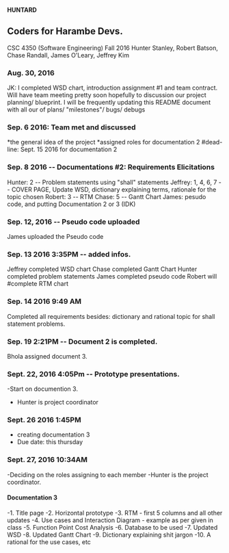 **HUNTARD**
## Coders for Harambe Devs.

CSC 4350 (Software Engineering)
Fall 2016
Hunter Stanley, Robert Batson, Chase Randall, James O'Leary, Jeffrey Kim

### Aug. 30, 2016
JK: I completed WSD chart, introduction assignment #1 and team contract. 
  Will have team meeting pretty soon hopefully to discussion our project planning/ blueprint.
  I will be frequently updating this README document with all our of plans/ "milestones"/ bugs/ debugs

### Sep. 6 2016: Team met and discussed 
*the general idea of the project
*assigned roles for documentation 2
#dead-line: Sept. 15 2016 for documentation 2

### Sep. 8 2016 -- Documentations #2: Requirements Elicitations 
  Hunter: 2 -- Problem statements using "shall" statements
  Jeffrey: 1, 4, 6, 7 -- COVER PAGE, Update WSD, dictionary explaining terms, rationale for the topic chosen
  Robert: 3 -- RTM
  Chase: 5 -- Gantt Chart
  James: pesudo code, and putting Documentation 2 or 3 (IDK)

### Sep. 12, 2016 -- Pseudo code uploaded 
  James uploaded the Pseudo code
  
### Sep. 13 2016 3:35PM -- added infos. 
  Jeffrey completed WSD chart 
  Chase completed Gantt Chart 
  Hunter completed problem statements 
  James completed pseudo code 
  Robert will #complete RTM chart 
  
### Sep. 14 2016 9:49 AM 
  Completed all requirements besides: dictionary and rational topic for shall statement problems.
  
### Sep. 19 2:21PM -- Document 2 is completed. 
  Bhola assigned document 3. 
  
### Sept. 22, 2016 4:05Pm -- Prototype presentations. 
  -Start on documention 3.
  - Hunter is project coordinator
  
### Sept. 26 2016 1:45PM 
  - creating documentation 3 
  - Due date: this thursday
 
### Sept. 27, 2016 10:34AM 
  -Deciding on the roles assigning to each member
  -Hunter is the project coordinator.
  
#### Documentation 3
  -1. Title page
  -2. Horizontal prototype 
  -3. RTM - first 5 columns and all other updates
  -4. Use cases and Interaction Diagram - example as per given in class
  -5. Function Point Cost Analysis
  -6. Database to be used
  -7. Updated WSD 
  -8. Updated Gantt Chart
  -9. Dictionary explaining shit jargon
  -10. A rational for the use cases, etc
  
